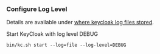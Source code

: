 ### Configure Log Level
Details are available under [where keycloak log files stored](
https://medium.com/@nishada/where-are-keycloak-logs-stored-2998da2cd681).

Start KeyCloak with log level DEBUG
```
bin/kc.sh start --log=file --log-level=DEBUG
```